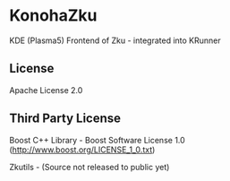 # KonohaZku
KDE (Plasma5) Frontend of Zku - integrated into KRunner

## License
Apache License 2.0

## Third Party License
Boost C++ Library - Boost Software License 1.0 (http://www.boost.org/LICENSE_1_0.txt) 

Zkutils - (Source not released to public yet)
